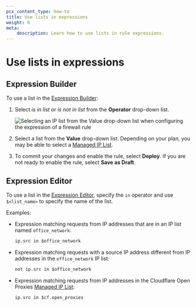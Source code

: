 ```yaml
---
pcx_content_type: how-to
title: Use lists in expressions
weight: 6
meta:
    description: Learn how to use lists in rule expressions.
---
```


# Use lists in expressions

## Expression Builder

To use a list in the [Expression Builder](/firewall/cf-dashboard/edit-expressions/#expression-builder):

1. Select _is in list_ or _is not in list_ from the **Operator** drop-down list.

    ![Selecting an IP list from the Value drop-down list when configuring the expression of a firewall rule](/fundamentals/static/images/lists/cf-open-proxies-list.png)

1. Select a list from the **Value** drop-down list. Depending on your plan, you may be able to select a [Managed IP List](/fundamentals/global-configurations/lists/managed-lists/#managed-ip-lists).

1. To commit your changes and enable the rule, select **Deploy**. If you are not ready to enable the rule, select **Save as Draft**.

## Expression Editor

To use a list in the [Expression Editor](/firewall/cf-dashboard/edit-expressions/#expression-editor), specify the `in` operator and use `$<list_name>` to specify the name of the list.

Examples:

* Expression matching requests from IP addresses that are in an IP list named `office_network`:

    ```txt
    ip.src in $office_network
    ```

* Expression matching requests with a source IP address different from IP addresses in the `office_network` IP list:

    ```txt
    not ip.src in $office_network
    ```

* Expression matching requests from IP addresses in the Cloudflare Open Proxies [Managed IP List](/fundamentals/global-configurations/lists/managed-lists/#managed-ip-lists):

    ```txt
    ip.src in $cf.open_proxies
    ```
